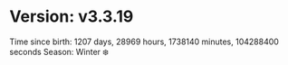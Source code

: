 # Version: v3.3.19
Time since birth: 1207 days, 28969 hours, 1738140 minutes, 104288400 seconds
Season: Winter ❄️
